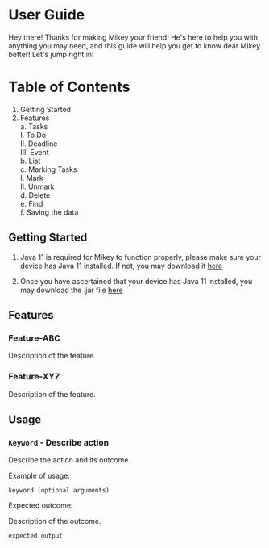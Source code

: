 # User Guide
Hey there! Thanks for making Mikey your friend! He's here to help you with anything you may need, and this guide will help you get to know dear Mikey better! Let's jump right in!

# Table of Contents
1. Getting Started<br>
2. Features<br>
   a. Tasks<br>
      I. To Do<br>
      II. Deadline<br>
      III. Event<br>
   b. List<br>
   c. Marking Tasks<br>
      I. Mark<br>
      II. Unmark<br>
   d. Delete<br>
   e. Find<br>
   f. Saving the data<br>
  
## Getting Started
1. Java 11 is required for Mikey to function properly, please make sure your device has Java 11 installed. If not, you may download it [here](https://www.oracle.com/sg/java/technologies/downloads/#java11)

2. Once you have ascertained that your device has Java 11 installed, you may download the .jar file [here]()
## Features 

### Feature-ABC

Description of the feature.

### Feature-XYZ

Description of the feature.

## Usage

### `Keyword` - Describe action

Describe the action and its outcome.

Example of usage: 

`keyword (optional arguments)`

Expected outcome:

Description of the outcome.

```
expected output
```
